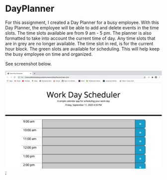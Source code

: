 # DayPlanner
For this assignment, I created a Day Planner for a busy employee. With this Day Planner, the employee will be able to add and delete events in the time slots. The time slots available are from 9 am - 5 pm. The planner is also formatted to take into account the current time of day. Any time slots that are in grey are no longer available. The time slot in red, is for the current hour block. The green slots are available for scheduling. This will help keep the busy employee on time and organized.

See screenshot below.

![screenshot of scheduler](workdayScheduler.jpeg);